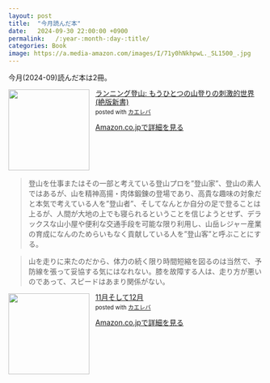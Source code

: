 ```yaml
---
layout: post
title:  "今月読んだ本"
date:   2024-09-30 22:00:00 +0900
permalink:   /:year-:month-:day-:title/
categories: Book
image: https://a.media-amazon.com/images/I/71y0hNkhpwL._SL1500_.jpg
---
```

今月(2024-09)読んだ本は2冊。  



<div class="krb-amzlt-box" style="margin-bottom:0px;"><div class="krb-amzlt-image" style="float:left;margin:0px 12px 1px 0px;"><a href="https://amzn.to/3Y2PFXk"><img width="160px" src="https://images-na.ssl-images-amazon.com/images/P/4990928059.09.LZZZZZZZ"></a></div><div class="krb-amzlt-info" style="line-height:120%; margin-bottom: 10px"><div class="krb-amzlt-name" style="margin-bottom:10px;line-height:120%"><a href="https://amzn.to/3Y2PFXk" name="amazletlink" target="_blank" rel="nofollow" rel="nofollow">ランニング登山: もうひとつの山登りの刺激的世界 (絶版新書)</a><div class="krb-amzlt-powered-date" style="font-size:80%;margin-top:5px;line-height:120%">posted with <a href="https://kaereba.com/wind/" title="amazlet" target="_blank" rel="nofollow" rel="nofollow">カエレバ</a></div></div><div class="krb-amzlt-detail"></div><div class="krb-amzlt-sub-info" style="float: left;"><div class="krb-amzlt-link" style="margin-top: 5px"><a href="https://amzn.to/3Y2PFXk" name="amazletlink" target="_blank" rel="nofollow" rel="nofollow">Amazon.co.jpで詳細を見る</a></div></div></div><div class="krb-amzlt-footer" style="clear: left"></div></div>

> 登山を仕事またはその一部と考えている登山プロを”登山家”、登山の素人ではあるが、山を精神高揚・肉体鍛錬の登場であり、高貴な趣味の対象だと本気で考えている人を”登山者”、そしてなんとか自分の足で登ることは上るが、人間が大地の上でも寝られるということを信じようとせず、デラックスな山小屋や便利な交通手段を可能な限り利用し、山岳レジャー産業の育成になんのためらいもなく貢献している人を”登山客”と呼ぶことにする。


> 山を走りに来たのだから、体力の続く限り時間短縮を図るのは当然で、予防線を張って妥協する気にはなれない。膝を故障する人は、走り方が悪いのであって、スピードはあまり関係がない。



<div class="krb-amzlt-box" style="margin-bottom:0px;"><div class="krb-amzlt-image" style="float:left;margin:0px 12px 1px 0px;"><a href="https://amzn.to/3TT4Twr"><img width="160px" src="https://images-na.ssl-images-amazon.com/images/P/B0DH7NDXSJ.09.LZZZZZZZ"></a></div><div class="krb-amzlt-info" style="line-height:120%; margin-bottom: 10px"><div class="krb-amzlt-name" style="margin-bottom:10px;line-height:120%"><a href="https://amzn.to/3TT4Twr" name="amazletlink" target="_blank" rel="nofollow" rel="nofollow">11月そして12月</a><div class="krb-amzlt-powered-date" style="font-size:80%;margin-top:5px;line-height:120%">posted with <a href="https://kaereba.com/wind/" title="amazlet" target="_blank" rel="nofollow" rel="nofollow">カエレバ</a></div></div><div class="krb-amzlt-detail"></div><div class="krb-amzlt-sub-info" style="float: left;"><div class="krb-amzlt-link" style="margin-top: 5px"><a href="https://amzn.to/3TT4Twr" name="amazletlink" target="_blank" rel="nofollow" rel="nofollow">Amazon.co.jpで詳細を見る</a></div></div></div><div class="krb-amzlt-footer" style="clear: left"></div></div>